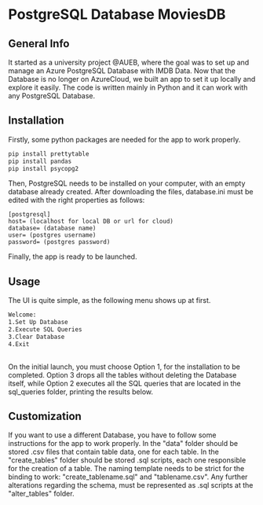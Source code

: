 # PostgreSQL Database MoviesDB

## General Info
It started as a university project @AUEB, where the goal was to set up and manage an Azure PostgreSQL Database with IMDB Data. Now that the Database is no longer on AzureCloud, we built an app to set it up locally and explore it easily. The code is written mainly in Python and it can work with any PostgreSQL Database.

## Installation
Firstly, some python packages are needed for the app to work properly.

```bash
pip install prettytable
pip install pandas
pip install psycopg2
```
Then, PostgreSQL needs to be installed on your computer, with an empty database already created. After downloading the files, database.ini must be edited with the right properties as follows:

```
[postgresql]
host= (localhost for local DB or url for cloud)
database= (database name)
user= (postgres username)
password= (postgres password)
```
Finally, the app is ready to be launched.

## Usage
The UI is quite simple, as the following menu shows up at first.
```bash
Welcome:
1.Set Up Database
2.Execute SQL Queries
3.Clear Database
4.Exit
            
```
On the initial launch, you must choose Option 1, for the installation to be completed. Option 3 drops all the tables without deleting the Database itself, while Option 2 executes all the SQL queries that are located in the sql_queries folder, printing the results below.

## Customization
If you want to use a different Database, you have to follow some instructions for the app to work properly. In the "data" folder should be stored .csv files that contain table data, one for each table. In the "create_tables" folder should be stored .sql scripts, each one responsible for the creation of a table. The naming template needs to be strict for the binding to work: "create_tablename.sql" and "tablename.csv". Any further alterations regarding the schema, must be represented as .sql scripts at the "alter_tables" folder.
